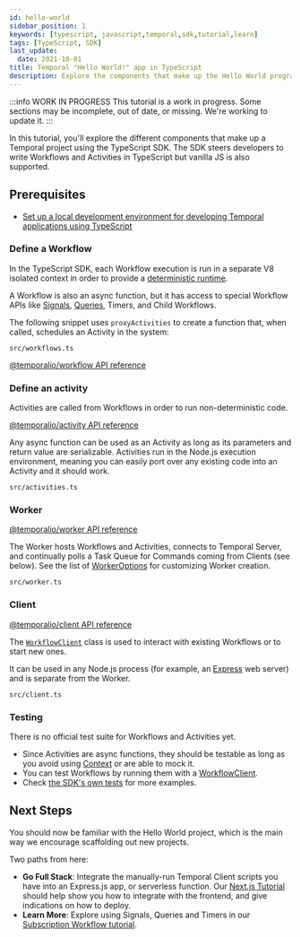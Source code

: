 ```yaml
---
id: hello-world
sidebar_position: 1
keywords: [typescript, javascript,temporal,sdk,tutorial,learn]
tags: [TypeScript, SDK]
last_update:
  date: 2021-10-01
title: Temporal "Hello World!" app in TypeScript
description: Explore the components that make up the Hello World program in TypeScript..
---
```


:::info WORK IN PROGRESS
This tutorial is a work in progress. Some sections may be incomplete, out of date, or missing. We're working to update it.
:::

In this tutorial, you'll explore the different components that make up a Temporal project using the TypeScript SDK.  The SDK steers developers to write  Workflows and Activities in TypeScript but vanilla JS is also supported.

## Prerequisites

- [Set up a local development environment for developing Temporal applications using TypeScript](/getting_started/typescript/dev_environment/index.md)

### Define a Workflow

In the TypeScript SDK, each Workflow execution is run in a separate V8 isolated context in order to provide a [deterministic runtime](https://docs.temporal.io/typescript/determinism).

A Workflow is also an async function, but it has access to special Workflow APIs like [Signals](https://docs.temporal.io/concepts/what-is-a-signal), [Queries](https://docs.temporal.io/concepts/what-is-a-query), Timers, and Child Workflows.

The following snippet uses `proxyActivities` to create a function that, when called, schedules an Activity in the system:

`src/workflows.ts`

<!--SNIPSTART typescript-hello-workflow -->
<!--SNIPEND-->


[@temporalio/workflow API reference](https://typescript.temporal.io/api/namespaces/workflow)

### Define an activity

Activities are called from Workflows in order to run non-deterministic code.

[@temporalio/activity API reference](https://typescript.temporal.io/api/namespaces/activity)

Any async function can be used as an Activity as long as its parameters and return value are serializable.
Activities run in the Node.js execution environment, meaning you can easily port over any existing code into an Activity and it should work.

`src/activities.ts`

<!--SNIPSTART typescript-hello-activity -->
<!--SNIPEND-->


### Worker

[@temporalio/worker API reference](https://typescript.temporal.io/api/namespaces/worker)

The Worker hosts Workflows and Activities, connects to Temporal Server, and continually polls a Task Queue for Commands coming from Clients (see below).
See the list of [WorkerOptions](https://typescript.temporal.io/api/interfaces/worker.workeroptions) for customizing Worker creation.

`src/worker.ts`

<!--SNIPSTART typescript-hello-worker -->
<!--SNIPEND-->

### Client

[@temporalio/client API reference](https://typescript.temporal.io/api/namespaces/client)

The [`WorkflowClient`](https://typescript.temporal.io/api/classes/client.workflowclient) class is used to interact with existing Workflows or to start new ones.

It can be used in any Node.js process (for example, an [Express](https://expressjs.com/) web server) and is separate from the Worker.

`src/client.ts`

<!--SNIPSTART typescript-hello-client -->
<!--SNIPEND-->

### Testing

There is no official test suite for Workflows and Activities yet.

- Since Activities are async functions, they should be testable as long as you avoid using [Context](https://typescript.temporal.io/api/classes/activity.context) or are able to mock it.
- You can test Workflows by running them with a [WorkflowClient](https://typescript.temporal.io/api/classes/client.workflowclient).
- Check [the SDK's own tests](https://github.com/temporalio/sdk-typescript/tree/52f67499860526cd180912797dc3e6d7fa4fc78f/packages/test/src) for more examples.

## Next Steps

You should now be familiar with the Hello World project, which is the main way we encourage scaffolding out new projects.

Two paths from here:

- **Go Full Stack**: Integrate the manually-run Temporal Client scripts you have into an Express.js app, or serverless function.
  Our [Next.js Tutorial](/tutorials/typescript/nextjs/index.md) should help show you how to integrate with the frontend, and give indications on how to deploy.
- **Learn More**: Explore using Signals, Queries and Timers in our [Subscription Workflow tutorial](/tutorials/typescript/subscriptions/index.md).

